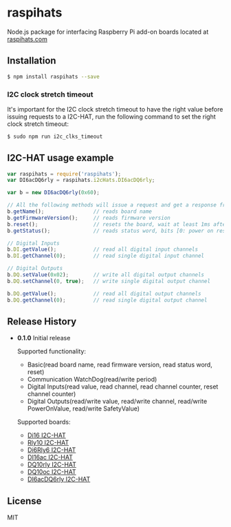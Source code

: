 # raspihats

Node.js package for interfacing Raspberry Pi add-on boards located at [raspihats.com](http://raspihats.com/)

## Installation
  ```sh
  $ npm install raspihats --save
  ```
  
### I2C clock stretch timeout
  It's important for the I2C clock stretch timeout to have the right value before issuing requests to a I2C-HAT, run the following command to set the right clock stretch timeout:
  
  ```sh
  $ sudo npm run i2c_clks_timeout
  ```

## I2C-HAT usage example

```javascript
var raspihats = require('raspihats');
var DI6acDQ6rly = raspihats.i2cHats.DI6acDQ6rly;

var b = new DI6acDQ6rly(0x60);

// All the following methods will issue a request and get a response from the board over the I2C bus.
b.getName();                // reads board name
b.getFirmwareVersion();     // reads firmware version
b.reset();                  // resets the board, wait at least 1ms after reset before issuing another request
b.getStatus();              // reads status word, bits [0: power on reset, 1: software reset, 2: watchdog reset]

// Digital Inputs
b.DI.getValue();            // read all digital input channels
b.DI.getChannel(0);         // read single digital input channel

// Digital Outputs
b.DQ.setValue(0x02);        // write all digital output channels
b.DQ.setChannel(0, true);   // write single digital output channel

b.DQ.getValue();            // read all digital output channels
b.DQ.getChannel(0);         // read single digital output channel
```

## Release History

* **0.1.0** Initial release

  Supported functionality:
  * Basic(read board name, read firmware version, read status word, reset)
  * Communication WatchDog(read/write period)
  * Digital Inputs(read value, read channel, read channel counter, reset channel counter)
  * Digital Outputs(read/write value, read/write channel, read/write PowerOnValue, read/write SafetyValue)
  
  Supported boards:
  * [Di16 I2C-HAT](http://raspihats.com/product/di16/)
  * [Rly10 I2C-HAT](http://raspihats.com/product/rly10/)
  * [Di6Rly6 I2C-HAT](http://raspihats.com/product/di6rly6/)
  * [DI16ac I2C-HAT](http://raspihats.com/product/di16ac/)
  * [DQ10rly I2C-HAT](http://raspihats.com/product/dq10rly/)
  * [DQ10oc I2C-HAT](http://raspihats.com/product/dq10oc/)
  * [DI6acDQ6rly I2C-HAT](http://raspihats.com/product/di6acdq6rly/)

## License

MIT
